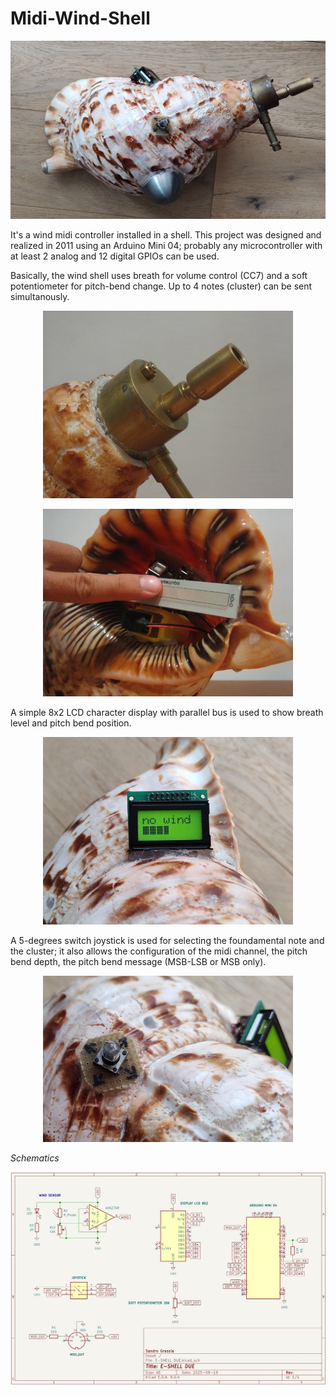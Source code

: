 # Midi-Wind-Shell

<p align="center">
<img width="800" src="/doc/assets/images/shell.jpg")
</p>

It's a wind midi controller installed in a shell. This project was designed and realized in 2011 using an Arduino Mini 04; probably any microcontroller with at least 2 analog and 12 digital GPIOs can be used.

Basically, the wind shell uses breath for volume control (CC7) and a soft potentiometer for pitch-bend change.
Up to 4 notes (cluster) can be sent simultanously.

<p align="center">
<img width="400" src="/doc/assets/images/mouth.jpg")
</p>

<p align="center">
<img width="400" src="/doc/assets/images/pitch.jpg")
</p>

A simple 8x2 LCD character display with parallel bus is used to show breath level and pitch bend position.

<p align="center">
<img width="400" src="/doc/assets/images/display.jpg")
</p>

A 5-degrees switch joystick is used for selecting the foundamental note and the cluster; it also allows the configuration of the midi channel, the pitch bend depth, the pitch bend message (MSB-LSB or MSB only).

<p align="center">
<img width="400" src="/doc/assets/images/joystick.jpg")
</p>

*Schematics*

<p align="center">
<img width="800" src="/doc/assets/images/schematics.jpg")
</p>